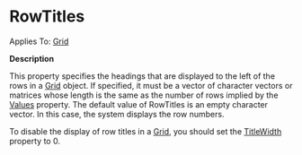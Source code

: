 




<h1 class="heading"><span class="name">RowTitles</span></h1>

Applies To: [Grid](../a-z/grid.md)


**Description**


This property specifies the headings that are displayed to the left of the rows in a [Grid](../a-z/grid.md) object. If specified, it must be a vector of character vectors or matrices whose length is the same as the number of rows implied by the [Values](../a-z/values.md) property. The default value of RowTitles is an empty character vector. In this case, the system displays the row numbers.


To disable the display of row titles in a [Grid](../a-z/grid.md), you should set the [TitleWidth](../a-z/titlewidth.md) property to 0.



